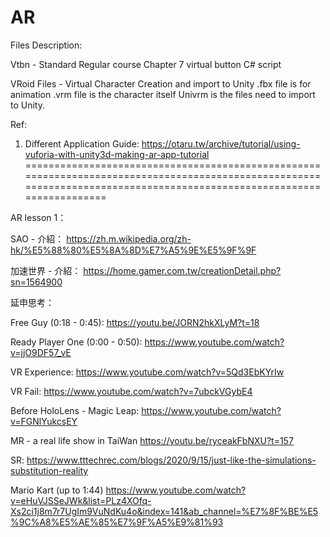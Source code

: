 # AR

Files Description:

Vtbn - Standard Regular course Chapter 7 virtual button C# script

VRoid Files - Virtual Character Creation and import to Unity
              .fbx file is for animation
              .vrm file is the character itself
              Univrm is the files need to import to Unity.
              
             
Ref:

1. Different Application Guide:
https://otaru.tw/archive/tutorial/using-vuforia-with-unity3d-making-ar-app-tutorial
=======================================================================================================================================================================

AR lesson 1：

SAO - 介紹：
https://zh.m.wikipedia.org/zh-hk/%E5%88%80%E5%8A%8D%E7%A5%9E%E5%9F%9F

加速世界 - 介紹：
https://home.gamer.com.tw/creationDetail.php?sn=1564900

延申思考：

Free Guy (0:18 - 0:45):
https://youtu.be/JORN2hkXLyM?t=18

Ready Player One (0:00 - 0:50):
https://www.youtube.com/watch?v=jjO9DF57_vE

VR Experience: 
https://www.youtube.com/watch?v=5Qd3EbKYrIw

VR Fail: 
https://www.youtube.com/watch?v=7ubckVGybE4

Before HoloLens - Magic Leap:
https://www.youtube.com/watch?v=FGNlYukcsEY

MR - a real life show in TaiWan
https://youtu.be/ryceakFbNXU?t=157

SR:
https://www.tttechrec.com/blogs/2020/9/15/just-like-the-simulations-substitution-reality

Mario Kart (up to 1:44)
https://www.youtube.com/watch?v=eHuVJSSeJWk&list=PLz4XOfq-Xs2ci1j8m7r7UgIm9VuNdKu4o&index=141&ab_channel=%E7%8F%BE%E5%9C%A8%E5%AE%85%E7%9F%A5%E9%81%93
